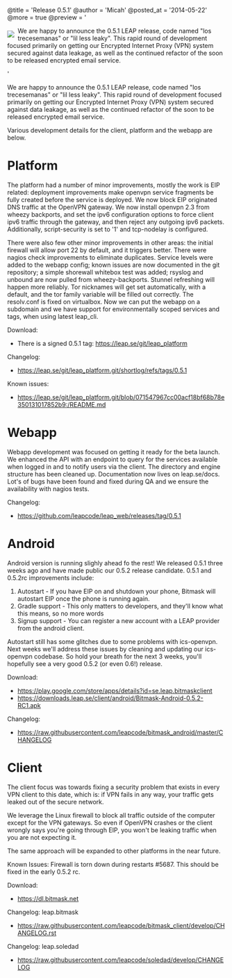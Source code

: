 @title = 'Release 0.5.1'
@author = 'Micah'
@posted_at = '2014-05-22'
@more = true
@preview = '<div style="float:left; margin: 8px; margin-left: 0;"><img src="/img/pages/sand-bucket.jpg"></div><p>We are happy to announce the 0.5.1 LEAP release, code named "los trecesemanas" or "lil less leaky". This rapid round of development focused primarily on getting our Encrypted Internet Proxy (VPN) system secured against data leakage, as well as the continued refactor of the soon to be released encrypted email service.</p>'

We are happy to announce the 0.5.1 LEAP release, code named "los trecesemanas" or "lil less leaky". This rapid round of development focused primarily on getting our Encrypted Internet Proxy (VPN) system secured against data leakage, as well as the continued refactor of the soon to be released encrypted email service.

Various development details for the client, platform and the webapp are below.

Platform
========

The platform had a number of minor improvements, mostly the work is EIP related: deployment improvements make openvpn service fragments be fully created before the service is deployed. We now block EIP originated DNS traffic at the OpenVPN gateway. We now install openvpn 2.3 from wheezy backports, and set the ipv6 configuration options to force client ipv6 traffic through the gateway, and then reject any outgoing ipv6 packets. Additionally, script-security is set to '1' and tcp-nodelay is configured.

There were also few other minor improvements in other areas: the initial firewall will allow port 22 by default, and it triggers better. There were nagios check improvements to eliminate duplicates. Service levels were added to the webapp config; known issues are now documented in the git repository; a simple shorewall whitebox test was added; rsyslog and unbound are now pulled from wheezy-backports. Stunnel refreshing will happen more reliably. Tor nicknames will get set automatically, with a default, and the tor family variable will be filled out correctly. The resolv.conf is fixed on virtualbox. Now we can put the webapp on a subdomain and we have support for environmentally scoped services and tags, when using latest leap_cli.

Download:

* There is a signed 0.5.1 tag: https://leap.se/git/leap_platform

Changelog:

* https://leap.se/git/leap_platform.git/shortlog/refs/tags/0.5.1

Known issues:

* https://leap.se/git/leap_platform.git/blob/071547967cc00acf18bf68b78e350131017852b9:/README.md

Webapp
==================

Webapp development was focused on getting it ready for the beta launch. We enhanced the API with an endpoint to query for the services available when logged in and to notify users via the client. The directory and engine structure has been cleaned up. Documentation now lives on leap.se/docs. Lot's of bugs have been found and fixed during QA and we ensure the availability with nagios tests.

Changelog:

* https://github.com/leapcode/leap_web/releases/tag/0.5.1

Android
==================

Android version is running slighly ahead fo the rest! We released 0.5.1 three weeks ago and have made public our 0.5.2 release candidate. 0.5.1 and 0.5.2rc improvements include:

1. Autostart - If you have EIP on and shutdown your phone, Bitmask will autostart EIP once the phone is running again.
2. Gradle support - This only matters to developers, and they'll know what this means, so no more words
3. Signup support - You can register a new account with a LEAP provider from the android client.

Autostart still has some glitches due to some problems with ics-openvpn. Next weeks we'll address these issues by cleaning and updating our ics-openvpn codebase. So hold your breath for the next 3 weeks, you'll hopefully see a very good 0.5.2 (or even 0.6!) release.

Download:

* https://play.google.com/store/apps/details?id=se.leap.bitmaskclient
* https://downloads.leap.se/client/android/Bitmask-Android-0.5.2-RC1.apk

Changelog:

* https://raw.githubusercontent.com/leapcode/bitmask_android/master/CHANGELOG

Client
==================

The client focus was towards fixing a security problem that exists in every VPN client to this date, which is: if VPN fails in any way, your traffic gets leaked out of the secure network.

We leverage the Linux firewall to block all traffic outside of the computer except for the VPN gateways. So even if OpenVPN crashes or the client wrongly says you're going through EIP, you won't be leaking traffic when you are not expecting it.

The same approach will be expanded to other platforms in the near future.

Known Issues: Firewall is torn down during restarts #5687. This should be fixed in the early 0.5.2 rc.

Download:

* https://dl.bitmask.net

Changelog: leap.bitmask

* https://raw.githubusercontent.com/leapcode/bitmask_client/develop/CHANGELOG.rst

Changelog: leap.soledad

* https://raw.githubusercontent.com/leapcode/soledad/develop/CHANGELOG

